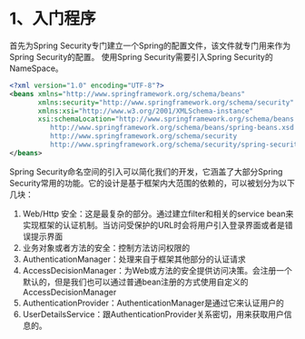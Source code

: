# 1、入门程序
首先为Spring Security专门建立一个Spring的配置文件，该文件就专门用来作为Spring Security的配置。
使用Spring Security需要引入Spring Security的NameSpace。

```xml
<?xml version="1.0" encoding="UTF-8"?>
<beans xmlns="http://www.springframework.org/schema/beans"
       xmlns:security="http://www.springframework.org/schema/security"
       xmlns:xsi="http://www.w3.org/2001/XMLSchema-instance"
       xsi:schemaLocation="http://www.springframework.org/schema/beans
          http://www.springframework.org/schema/beans/spring-beans.xsd
          http://www.springframework.org/schema/security
          http://www.springframework.org/schema/security/spring-security.xsd">
</beans>
```

Spring Security命名空间的引入可以简化我们的开发，它涵盖了大部分Spring Security常用的功能。它的设计是基于框架内大范围的依赖的，可以被划分为以下几块：

1. Web/Http 安全：这是最复杂的部分。通过建立filter和相关的service bean来实现框架的认证机制。当访问受保护的URL时会将用户引入登录界面或者是错误提示界面
2. 业务对象或者方法的安全：控制方法访问权限的
3. AuthenticationManager：处理来自于框架其他部分的认证请求
4. AccessDecisionManager：为Web或方法的安全提供访问决策。会注册一个默认的，但是我们也可以通过普通bean注册的方式使用自定义的AccessDecisionManager
5. AuthenticationProvider：AuthenticationManager是通过它来认证用户的
6. UserDetailsService：跟AuthenticationProvider关系密切，用来获取用户信息的。

